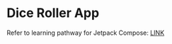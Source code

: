 # Dice Roller App

Refer to learning pathway for Jetpack Compose: [LINK](https://developer.android.com/codelabs/basic-android-kotlin-compose-build-a-dice-roller-app?continue=https://developer.android.com/courses/pathways/android-basics-compose-unit-2-pathway-2%23codelab-https://developer.android.com/codelabs/basic-android-kotlin-compose-build-a-dice-roller-app)